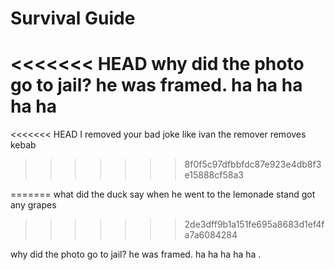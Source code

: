 # Survival Guide

<<<<<<< HEAD
why did the photo go to jail? he was framed. ha ha ha ha ha 
=======
<<<<<<< HEAD
I removed your bad joke like ivan the remover removes kebab
>>>>>>> 8f0f5c97dfbbfdc87e923e4db8f3e15888cf58a3


=======
what did the duck say when he went to the lemonade stand 
got any grapes 
>>>>>>> 2de3dff9b1a151fe695a8683d1ef4fa7a6084284


why did the photo go to jail?
he was framed. ha ha ha ha ha .
